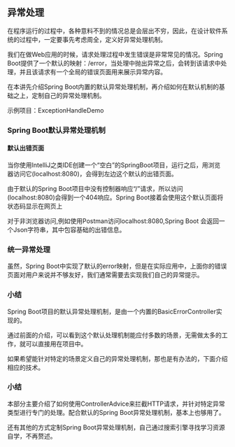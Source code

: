 ## 异常处理

在程序运行的过程中，各种意料不到的情况总是会层出不穷，因此，在设计软件系统的过程中，一定要事先考虑周全，定义好异常处理机制。

我们在做Web应用的时候，请求处理过程中发生错误是非常常见的情况。Spring Boot提供了一个默认的映射：/error，当处理中抛出异常之后，会转到该请求中处理，并且该请求有一个全局的错误页面用来展示异常内容。

在本讲先介绍Spring Boot内置的默认异常处理机制，再介绍如何在默认机制的基础之上，定制自己的异常处理机制。

示例项目：ExceptionHandleDemo

### Spring Boot默认异常处理机制

#### 默认出错页面

当你使用IntelliJ之类IDE创建一个“空白”的SpringBoot项目，运行之后，用浏览
器访问它(localhost:8080)，会得到左边这个默认的出错页面。

由于默认的Spring Boot项目中没有控制器响应“/”请求，所以访问(localhost:8080)会得到一个404响应。Spring Boot接着会使用这个默认页面将状态码显示在网页上

对于非浏览器访问,例如使用Postman访问localhost:8080,Spring Boot
会返回一个Json字符串，其中包容基础的出错信息。

### 统一异常处理

虽然，Spring Boot中实现了默认的error映射，但是在实际应用中，上面你的错误页面对用户来说并不够友好，我们通常需要去实现我们自己的异常提示。

### 小结

Spring Boot项目的默认异常处理机制，是由一个内置的BasicErrorController实现的。

通过前面的介绍，可以看到这个默认处理机制能应付多数的场景，无需做太多的工作，就可以直接用在项目中。

如果希望能针对特定的场景定义自己的异常处理机制，那也是有办法的，下面介绍相应的技术。

### 小结

本部分主要介绍了如何使用ControllerAdvice来拦截HTTP请求，并针对特定异常类型进行专门的处理。配合默认的Spring Boot异常处理机制，基本上也够用了。

还有其他的方式定制Spring Boot异常处理机制，自己通过搜索引擎寻找学习资源自学，不再赘述。